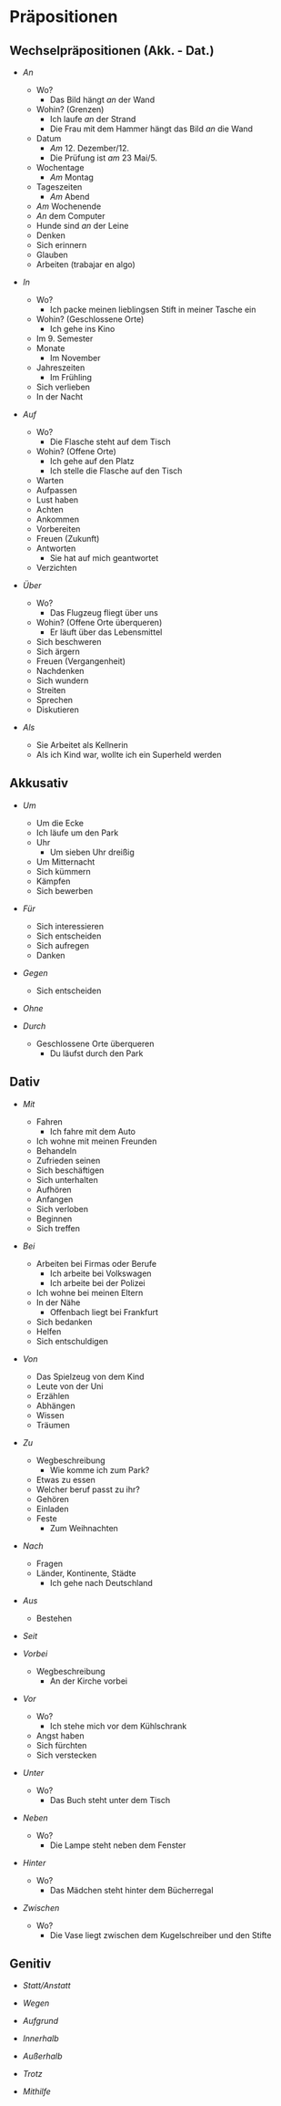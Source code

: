 # Präpositionen

## Wechselpräpositionen (Akk. - Dat.)

- _An_
	- Wo?
		- Das Bild hängt _an_ der Wand
	- Wohin? (Grenzen)
		- Ich laufe _an_ der Strand
		- Die Frau mit dem Hammer hängt das Bild _an_ die Wand
	- Datum
		- _Am_ 12. Dezember/12.
		- Die Prüfung ist _am_ 23 Mai/5.
	- Wochentage
		- _Am_ Montag
	- Tageszeiten
		- _Am_ Abend
	- _Am_ Wochenende
	- _An_ dem Computer
	- Hunde sind _an_ der Leine
	- Denken
	- Sich erinnern
	- Glauben
	- Arbeiten (trabajar en algo)

- _In_
	- Wo?
		- Ich packe meinen lieblingsen Stift in meiner Tasche ein
	- Wohin? (Geschlossene Orte)
		 - Ich gehe ins Kino
	- Im 9. Semester
	- Monate
		- Im November
	- Jahreszeiten
		- Im Frühling
	- Sich verlieben
	- In der Nacht

- _Auf_
	- Wo?
		- Die Flasche steht auf dem Tisch
	- Wohin? (Offene Orte)
		- Ich gehe auf den Platz
		- Ich stelle die Flasche auf den Tisch
	- Warten
	- Aufpassen
	- Lust haben
	- Achten
	- Ankommen
	- Vorbereiten
	- Freuen (Zukunft)
	- Antworten
		- Sie hat auf mich geantwortet
	- Verzichten

- _Über_
	- Wo?
		- Das Flugzeug fliegt über uns
	- Wohin? (Offene Orte überqueren)
		- Er läuft über das Lebensmittel
	- Sich beschweren
	- Sich ärgern
	- Freuen (Vergangenheit)
	- Nachdenken
	- Sich wundern
	- Streiten
	- Sprechen
	- Diskutieren

- _Als_
	- Sie Arbeitet als Kellnerin
	- Als ich Kind war, wollte ich ein Superheld werden


## Akkusativ

- _Um_
	- Um die Ecke
	- Ich läufe um den Park
	- Uhr
		- Um sieben Uhr dreißig
	- Um Mitternacht
	- Sich kümmern
	- Kämpfen
	- Sich bewerben

- _Für_
	- Sich interessieren
	- Sich entscheiden
	- Sich aufregen
	- Danken

- _Gegen_
	- Sich entscheiden

- _Ohne_

- _Durch_
	- Geschlossene Orte überqueren
		- Du läufst durch den Park


## Dativ

- _Mit_
	- Fahren
		- Ich fahre mit dem Auto
	- Ich wohne mit meinen Freunden
	- Behandeln
	- Zufrieden seinen
	- Sich beschäftigen
	- Sich unterhalten
	- Aufhören
	- Anfangen
	- Sich verloben
	- Beginnen
	- Sich treffen

- _Bei_
	- Arbeiten bei Firmas oder Berufe
		- Ich arbeite bei Volkswagen
		- Ich arbeite bei der Polizei
	- Ich wohne bei meinen Eltern
	- In der Nähe
		- Offenbach liegt bei Frankfurt
	- Sich bedanken
	- Helfen
	- Sich entschuldigen

- _Von_
	- Das Spielzeug von dem Kind
	- Leute von der Uni
	- Erzählen
	- Abhängen
	- Wissen
	- Träumen

- _Zu_
	- Wegbeschreibung
		- Wie komme ich zum Park?
	- Etwas zu essen
	- Welcher beruf passt zu ihr?
	- Gehören
	- Einladen
	- Feste
		- Zum Weihnachten

- _Nach_
	- Fragen
	- Länder,  Kontinente, Städte
		- Ich gehe nach Deutschland

- _Aus_
	- Bestehen

- _Seit_

- _Vorbei_
	- Wegbeschreibung
		- An der Kirche vorbei

- _Vor_
	- Wo?
		- Ich stehe mich vor dem Kühlschrank
	- Angst haben
	- Sich fürchten
	- Sich verstecken

- _Unter_
	- Wo?
		- Das Buch steht unter dem Tisch

- _Neben_
	- Wo?
		- Die Lampe steht neben dem Fenster

- _Hinter_
	- Wo?
		- Das Mädchen steht hinter dem Bücherregal

- _Zwischen_
	- Wo?
		- Die Vase liegt zwischen dem Kugelschreiber und den Stifte


## Genitiv

- _Statt/Anstatt_

- _Wegen_

- _Aufgrund_

- _Innerhalb_

- _Außerhalb_

- _Trotz_

- _Mithilfe_





